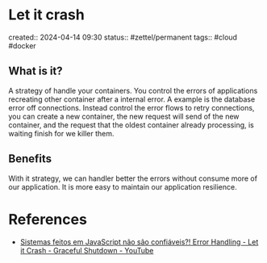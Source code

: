 # Let it crash
created:: 2024-04-14 09:30
status:: #zettel/permanent 
tags:: #cloud #docker
## What is it?
A strategy of handle your containers. You control the errors of applications recreating other container after a internal error. A example is the database error off connections. Instead control the error flows to retry connections, you can create a new container, the new request will send of the new container, and the request that the oldest container already processing, is waiting finish for we killer them.
## Benefits
With it strategy, we can handler better the errors without consume more of our application. It is more easy to maintain our application resilience. 
# References
-  [Sistemas feitos em JavaScript não são confiáveis?! Error Handling - Let it Crash - Graceful Shutdown - YouTube](https://youtu.be/iC_tKAyLeag?si=KwEkxJdD6w5V3ag9&t=1855)